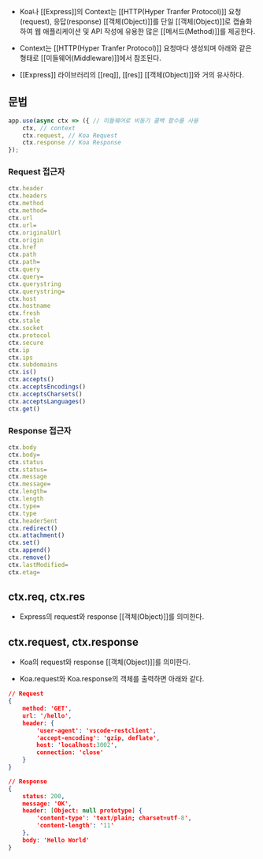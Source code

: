 - Koa나 [[Express]]의 Context는 [[HTTP(Hyper Tranfer Protocol)]] 요청(request), 응답(response) [[객체(Object)]]를 단일 [[객체(Object)]]로 캡슐화하여 웹 애플리케이션 및 API 작성에 유용한 많은 [[메서드(Method)]]를 제공한다.

- Context는 [[HTTP(Hyper Tranfer Protocol)]] 요청마다 생성되며 아래와 같은 형태로 [[미들웨어(Middleware)]]에서 참조된다.

- [[Express]] 라이브러리의 [[req]], [[res]] [[객체(Object)]]와 거의 유사하다.

## 문법

```js
app.use(async ctx => ({ // 미들웨어로 비동기 콜백 함수를 사용
	ctx, // context 
	ctx.request, // Koa Request
	ctx.response // Koa Response 
});
```

### Request 접근자

```js
ctx.header 
ctx.headers 
ctx.method 
ctx.method= 
ctx.url 
ctx.url= 
ctx.originalUrl 
ctx.origin
ctx.href
ctx.path
ctx.path= 
ctx.query 
ctx.query= 
ctx.querystring
ctx.querystring= 
ctx.host 
ctx.hostname
ctx.fresh 
ctx.stale 
ctx.socket
ctx.protocol
ctx.secure 
ctx.ip 
ctx.ips
ctx.subdomains
ctx.is() 
ctx.accepts()
ctx.acceptsEncodings()
ctx.acceptsCharsets()
ctx.acceptsLanguages()
ctx.get()
```

### Response 접근자

```js
ctx.body 
ctx.body= 
ctx.status 
ctx.status= 
ctx.message 
ctx.message= 
ctx.length= 
ctx.length 
ctx.type= 
ctx.type 
ctx.headerSent 
ctx.redirect() 
ctx.attachment() 
ctx.set() 
ctx.append()
ctx.remove() 
ctx.lastModified= 
ctx.etag=
```


## ctx.req, ctx.res

- Express의 request와 response [[객체(Object)]]를 의미한다.

## ctx.request, ctx.response

- Koa의 request와 response [[객체(Object)]]를 의미한다.

- Koa.request와 Koa.response의 객체를 출력하면 아래와 같다.

```json
// Request
{ 
	method: 'GET', 
	url: '/hello',
	header: { 
		'user-agent': 'vscode-restclient',
		'accept-encoding': 'gzip, deflate',
		host: 'localhost:3002', 
		connection: 'close' 
	} 
}

// Response
{ 
	status: 200, 
	message: 'OK', 
	header: [Object: null prototype] { 
		'content-type': 'text/plain; charset=utf-8',
		'content-length': '11' 
	},
	body: 'Hello World' 
}
```

